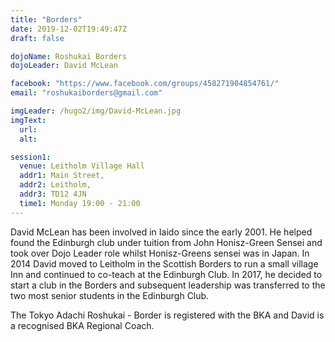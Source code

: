 ```yaml
---
title: "Borders"
date: 2019-12-02T19:49:47Z
draft: false

dojoName: Roshukai Borders
dojoLeader: David McLean

facebook: "https://www.facebook.com/groups/458271904854761/"
email: "roshukaiborders@gmail.com"

imgLeader: /hugo2/img/David-McLean.jpg
imgText:
  url:
  alt:

session1:
  venue: Leitholm Village Hall
  addr1: Main Street,
  addr2: Leitholm,
  addr3: TD12 4JN
  time1: Monday 19:00 - 21:00
---
```


David McLean has been involved in Iaido since the early 2001. He helped found the Edinburgh club under tuition from John Honisz-Green Sensei and took over Dojo Leader role whilst Honisz-Greens sensei was in Japan. In 2014 David moved to Leitholm in the Scottish Borders to run a small village Inn and continued to co-teach at the Edinburgh Club. In 2017, he decided to start a club in the Borders and subsequent leadership was transferred to the two most senior students in the Edinburgh Club.  

The Tokyo Adachi Roshukai - Border is registered with the BKA and David is a recognised BKA Regional Coach.  
